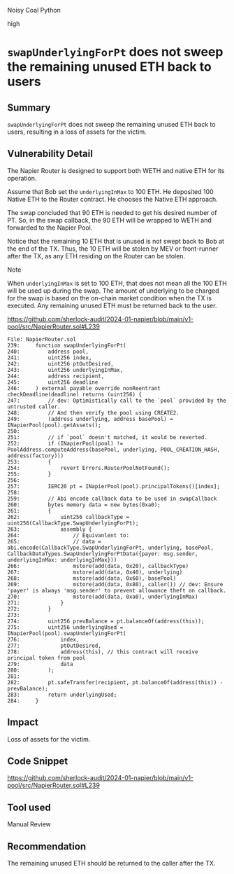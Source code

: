 Noisy Coal Python

high

# `swapUnderlyingForPt` does not sweep the remaining unused ETH back to users

## Summary

`swapUnderlyingForPt` does not sweep the remaining unused ETH back to users, resulting in a loss of assets for the victim.

## Vulnerability Detail

The Napier Router is designed to support both WETH and native ETH for its operation.

Assume that Bob set the `underlyingInMax` to 100 ETH. He deposited 100 Native ETH to the Router contract. He chooses the Native ETH approach.

The swap concluded that 90 ETH is needed to get his desired number of PT. So, in the swap callback, the 90 ETH will be wrapped to WETH and forwarded to the Napier Pool.

Notice that the remaining 10 ETH that is unused is not swept back to Bob at the end of the TX. Thus, the 10 ETH will be stolen by MEV or front-runner after the TX, as any ETH residing on the Router can be stolen.

> [!NOTE]
>
> When `underlyingInMax` is set to 100 ETH, that does not mean all the 100 ETH will be used up during the swap. The amount of underlying to be charged for the swap is based on the on-chain market condition when the TX is executed. Any remaining unused ETH must be returned back to the user.

https://github.com/sherlock-audit/2024-01-napier/blob/main/v1-pool/src/NapierRouter.sol#L239

```solidity
File: NapierRouter.sol
239:     function swapUnderlyingForPt(
240:         address pool,
241:         uint256 index,
242:         uint256 ptOutDesired,
243:         uint256 underlyingInMax,
244:         address recipient,
245:         uint256 deadline
246:     ) external payable override nonReentrant checkDeadline(deadline) returns (uint256) {
247:         // dev: Optimistically call to the `pool` provided by the untrusted caller.
248:         // And then verify the pool using CREATE2.
249:         (address underlying, address basePool) = INapierPool(pool).getAssets();
250: 
251:         // if `pool` doesn't matched, it would be reverted.
252:         if (INapierPool(pool) != PoolAddress.computeAddress(basePool, underlying, POOL_CREATION_HASH, address(factory)))
253:         {
254:             revert Errors.RouterPoolNotFound();
255:         }
256: 
257:         IERC20 pt = INapierPool(pool).principalTokens()[index];
258: 
259:         // Abi encode callback data to be used in swapCallback
260:         bytes memory data = new bytes(0xa0);
261:         {
262:             uint256 callbackType = uint256(CallbackType.SwapUnderlyingForPt);
263:             assembly {
264:                 // Equivanlent to:
265:                 // data = abi.encode(CallbackType.SwapUnderlyingForPt, underlying, basePool, CallbackDataTypes.SwapUnderlyingForPtData({payer: msg.sender, underlyingInMax: underlyingInMax}))
266:                 mstore(add(data, 0x20), callbackType)
267:                 mstore(add(data, 0x40), underlying)
268:                 mstore(add(data, 0x60), basePool)
269:                 mstore(add(data, 0x80), caller()) // dev: Ensure 'payer' is always 'msg.sender' to prevent allowance theft on callback.
270:                 mstore(add(data, 0xa0), underlyingInMax)
271:             }
272:         }
273: 
274:         uint256 prevBalance = pt.balanceOf(address(this));
275:         uint256 underlyingUsed = INapierPool(pool).swapUnderlyingForPt(
276:             index,
277:             ptOutDesired,
278:             address(this), // this contract will receive principal token from pool
279:             data
280:         );
281: 
282:         pt.safeTransfer(recipient, pt.balanceOf(address(this)) - prevBalance);
283:         return underlyingUsed;
284:     }
```

## Impact

Loss of assets for the victim.

## Code Snippet

https://github.com/sherlock-audit/2024-01-napier/blob/main/v1-pool/src/NapierRouter.sol#L239

## Tool used

Manual Review

## Recommendation

The remaining unused ETH should be returned to the caller after the TX.